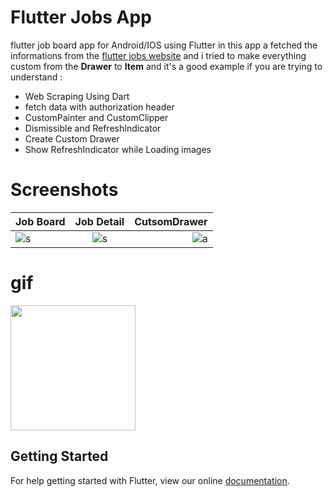 # Flutter Jobs App

 flutter job board app for Android/IOS using Flutter in this app a fetched the informations from the [flutter jobs website](https://flutterjobs.info/) and i tried to make everything custom from the **Drawer** to **Item** and it's a good example if you are trying to understand :
 * Web Scraping Using Dart
 * fetch data with authorization header
 * CustomPainter and CustomClipper 
 * Dismissible and RefreshIndicator 
 * Create Custom Drawer 
 * Show RefreshIndicator while Loading images 
 
# Screenshots


| Job Board        | Job Detail           | CutsomDrawer  |
| ------------- |:-------------:| -----:|
|![s](https://i.imgur.com/y2VFwVj.png)    | ![s](https://i.imgur.com/3E4HUgT.png) | ![a](https://i.imgur.com/dTSdfTc.png) |

 
 
# gif

<img src="https://github.com/Rahiche/flutter_jobs_app/blob/master/full.gif?raw=true" width="200"/>




## Getting Started

For help getting started with Flutter, view our online
[documentation](https://flutter.io/).
